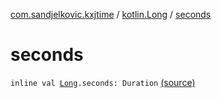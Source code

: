 [com.sandjelkovic.kxjtime](../index.md) / [kotlin.Long](index.md) / [seconds](./seconds.md)

# seconds

`inline val `[`Long`](https://kotlinlang.org/api/latest/jvm/stdlib/kotlin/-long/index.html)`.seconds: Duration` [(source)](https://github.com/sandjelkovic/kxjtime/tree/master/src/main/kotlin/com/sandjelkovic/kxjtime/DurationFactoryExtensions.kt#L30)